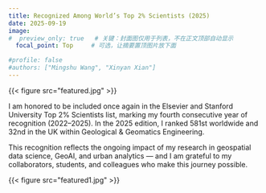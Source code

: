 ```yaml
---
title: Recognized Among World’s Top 2% Scientists (2025)
date: 2025-09-19
image:
#  preview_only: true   # 关键：封面图仅用于列表，不在正文顶部自动显示
  focal_point: Top     # 可选，让摘要置顶图片放下面

#profile: false      
#authors: ["Mingshu Wang", "Xinyan Xian"]
---
```


<!--more这行上面可以写一小段摘要-->

{{< figure src="featured.jpg" >}}

I am honored to be included once again in the Elsevier and Stanford University Top 2% Scientists list, marking my fourth consecutive year of recognition (2022–2025). In the 2025 edition, I ranked 581st worldwide and 32nd in the UK within Geological & Geomatics Engineering.

This recognition reflects the ongoing impact of my research in geospatial data science, GeoAI, and urban analytics — and I am grateful to my collaborators, students, and colleagues who make this journey possible.

{{< figure src="featured1.jpg" >}}

